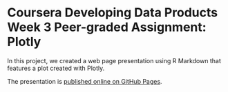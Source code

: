 # Coursera Developing Data Products Week 3 Peer-graded Assignment: Plotly

In this project, we created a web page presentation using R Markdown that features a plot created with Plotly.

The presentation is [published online on GitHub Pages](http://rpubs.com/mliu5408/403407).

